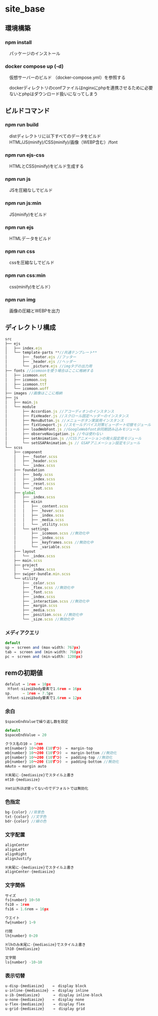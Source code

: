 # site_base

## 環境構築

### npm install

　パッケージのインストール

### docker compose up (-d)

　仮想サーバーのビルド
（docker-compose.yml）を参照する

　dockerディレクトリのconfファイルはnginxにphpを連携させるために必要
　ないとphpはダウンロード扱いになってしまう

## ビルドコマンド

### npm run build

　distディレクトリに以下すべてのデータをビルド
　HTML/JS(minify)/CSS(minify)/画像（WEBP含む）/font

### npm run ejs-css

　HTMLとCSS(minify)をビルド生成する

### npm run js

　JSを圧縮なしでビルド

### npm run js:min

　JS(minify)をビルド

### npm run ejs

　HTMLデータをビルド

### npm run css

　cssを圧縮なしでビルド

### npm run css:min

　css(minify)をビルド）

### npm run img

　画像の圧縮とWEBPを出力

## ディレクトリ構成

```jsx
src
├── ejs
│   ├── index.ejs 
│   └── template-parts **//共通テンプレート**
│       ├── _footer.ejs //フッター
│       ├── _header.ejs //ヘッダー
│       └── _picture.ejs //imgタグの出力用
├── fonts //icomoonを使う場合はここに格納する
│   ├── icomoon.eot
│   ├── icomoon.svg
│   ├── icomoon.ttf
│   └── icomoon.woff
├── images //画像はここに格納
├── js
│   ├── main.js
│   └── module
│       ├── Accordion.js //アコーディオンのインスタンス
│       ├── FixHeader.js //スクロール固定ヘッダーのインスタンス
│       ├── MenuButton.js //メニューボタン実装用インスタンス
│       ├── fixViewport.js //スモールデバイス対策ビューポート切替モジュール
│       ├── loadWebFont.js //GoogleWebfont非同期読み込みモジュール
│       ├── observeNavigation.js //今は使わない
│       ├── setAnimation.js //CSSアニメーションの発火設定用モジュール
│       └── setGSAPAnimation.js // GSAPアニメーション設定モジュール
└── scss
    ├── component
    │   ├── _footer.scss
    │   ├── _header.scss
    │   └── _index.scss
    ├── foundation
    │   ├── _body.scss
    │   ├── _index.scss
    │   ├── _reset.scss
    │   └── _root.scss
    ├── global
    │   ├── _index.scss
    │   ├── mixin
    │   │   ├── _content.scss
    │   │   ├── _hover.scss
    │   │   ├── _index.scss
    │   │   ├── _media.scss
    │   │   └── _utility.scss
    │   └── settings
    │       ├── _icomoon.scss //無効化中
    │       ├── _index.scss
    │       ├── _keyframes.scss //無効化中
    │       └── _variable.scss
    ├── layout
    │   └── _index.scss
    ├── main.scss
    ├── project
    │   └── _index.scss
    ├── swiper-bundle.min.scss
    └── utility
        ├── _color.scss
        ├── _flex.scss //無効化中
        ├── _font.scss
        ├── _index.scss
        ├── _interaction.scss //無効化中
        ├── _margin.scss
        ├── _media.scss
        ├── _position.scss //無効化中
        └── _size.scss //無効化中
```

### メディアクエリ

```jsx
default
sp →　screen and (max-width: 767px)
tab →　screen and (min-width: 768px)
pc →　screen and (min-width: 1200px)
```

## remの初期値

```jsx
defalut → 1rem = 10px
 ※font-sizeはbody要素で1.6rem → 16px
sp.     → 1rem = 7.5px
 ※font-sizeはbody要素で1.6rem → 12px
```

### 余白

```jsx
$spaceEndValueで繰り返し数を設定

default
$spaceEndValue = 20

クラス名の10 = 1rem
mt{number} 10～200 (10ずつ)　→　margin-top
mb{number} 10～200 (10ずつ)　→　margin-bottom //無効化
pt{number} 10～200 (10ずつ)　→　padding-top //無効化
pb{number} 10～200 (10ずつ)　→　padding-bottom //無効化
mAuto = margin auto

※末尾に-{mediasize}でスタイル上書き
mt10-{mediasize}

※mt以外ほぼ使ってないのでデフォルトでは無効化
```

### 色指定

```jsx
bg-{color} //背景色
txt-{color} //文字色
bdr-{color} //線の色
```

### 文字配置

```jsx
alignCenter
alignLeft
alignRight
alignJustify

※末尾に-{mediasize}でスタイル上書き
alignCenter-{mediasize}
```

### 文字関係

```jsx
サイズ
fs{number} 10~50
fs10 = 1rem
fs16 = 1.6rem = 16px

ウエイト
fw{number} 1~9

行間
lh{number} 0~20

※lhのみ末尾に-{mediasize}でスタイル上書き
lh10-{mediasize}

文字間
ls{number} -10~10
```

### 表示切替

```jsx
u-disp-{mediasize}  　→　display block
u-inline-{mediasize}　→　display inline
u-ib-{mediasize}      →　display inline-block
u-none-{mediasize}　  →　display none
u-flex-{mediasize}    →　display flex
u-grid-{mediasize}    →　display grid
```